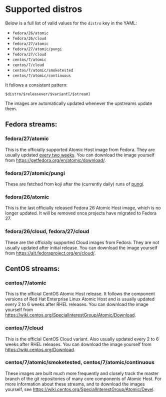 # Supported distros

Below is a full list of valid values for the `distro` key in
the YAML:

- `fedora/26/atomic`
- `fedora/26/cloud`
- `fedora/27/atomic`
- `fedora/27/atomic/pungi`
- `fedora/27/cloud`
- `centos/7/atomic`
- `centos/7/cloud`
- `centos/7/atomic/smoketested`
- `centos/7/atomic/continuous`

It follows a consistent pattern:

```
$distro/$releasever/$variant[/$stream]
```

The images are automatically updated whenever the upstreams
update them.

## Fedora streams:

### fedora/27/atomic

This is the officially supported Atomic Host image from
Fedora. They are usually updated
[every two
weeks](https://fedoraproject.org/wiki/Changes/Two_Week_Atomic).
You can download the image yourself from
https://getfedora.org/en/atomic/download/.

### fedora/27/atomic/pungi

These are fetched from koji after the (currently daily) runs
of [pungi](https://pagure.io/pungi).

### fedora/26/atomic

This is the last officially released Fedora 26 Atomic Host
image, which is no longer updated. It will be removed once
projects have migrated to Fedora 27.

### fedora/26/cloud, fedora/27/cloud

These are the officially supported Cloud images from Fedora.
They are not usually updated after initial release. You can
download the image yourself from
https://alt.fedoraproject.org/en/cloud/.

## CentOS streams:

### centos/7/atomic

This is the official CentOS Atomic Host release. It follows
the component versions of Red Hat Enterprise Linux Atomic
Host and is usually updated every 2 to 6 weeks after RHEL
releases. You can download the image yourself from
https://wiki.centos.org/SpecialInterestGroup/Atomic/Download.

### centos/7/cloud

This is the official CentOS Cloud variant. Also usually
updated every 2 to 6 weeks after RHEL releases. You can
download the image yourself from
https://wiki.centos.org/Download.

### centos/7/atomic/smoketested, centos/7/atomic/continuous

These images are built much more frequently and closely
track the master branch of the git repositories of many core
components of Atomic Host. For more information about these
streams, and to download the images yourself, see
https://wiki.centos.org/SpecialInterestGroup/Atomic/Devel.
